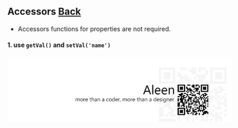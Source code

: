 ## Accessors [**Back**](./../README.md)

- Accessors functions for properties are not required.

#### 1. use `getVal()` and `setVal('name')`


<a href="http://aleen42.github.io/" target="_blank" ><img src="./../pic/tail.gif"></a>